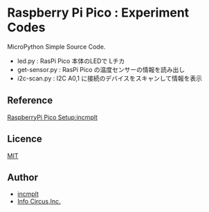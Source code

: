 # Raspberry Pi Pico : Experiment Codes

MicroPython Simple Source Code.

* led.py : RasPi Pico 本体のLEDで Lチカ
* get-sensor.py : RasPi Pico の温度センサーの情報を読み出し
* i2c-scan.py : I2C A0,1 に接続のデバイスをスキャンして情報を表示

## Reference

[RaspberryPi Pico Setup:incmplt](https://www.incmplt.net/2022/09/10/raspberrypi-pico-setup/)

## Licence

[MIT](https://github.com/tcnksm/tool/blob/master/LICENCE)

## Author

* [incmplt](https://www.incmplt.net/)
* [Info Circus,Inc.](https://www.infocircus.jp/)

